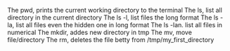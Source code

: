 The pwd, prints the current working directory to the terminal
The ls, list all directory in the current directory
The ls -l, list files the long format
The ls -la, list all files even the hidden one in long format
The ls -lan. list all files in numerical 
The mkdir, addes new directory in tmp
The mv, move file/directory
The rm, deletes the file betty from /tmp/my_first_directory
